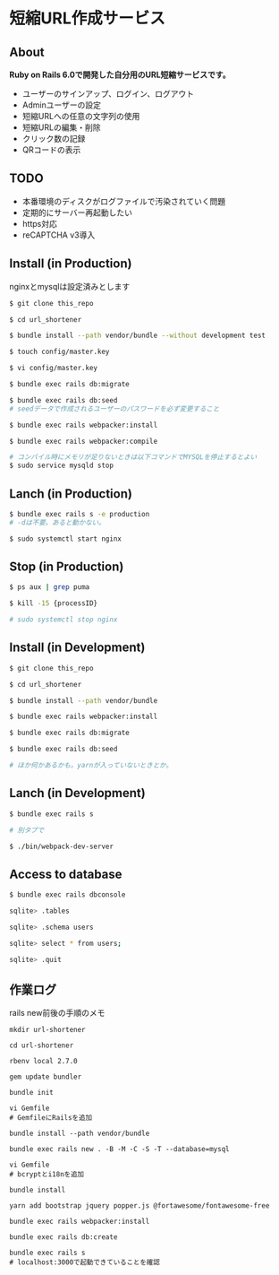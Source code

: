 # 短縮URL作成サービス


## About

**Ruby on Rails 6.0で開発した自分用のURL短縮サービスです。**

  - ユーザーのサインアップ、ログイン、ログアウト
  - Adminユーザーの設定
  - 短縮URLへの任意の文字列の使用
  - 短縮URLの編集・削除
  - クリック数の記録
  - QRコードの表示


## TODO

* 本番環境のディスクがログファイルで汚染されていく問題
* 定期的にサーバー再起動したい
* https対応
* reCAPTCHA v3導入


## Install (in Production)

nginxとmysqlは設定済みとします

```bash
$ git clone this_repo

$ cd url_shortener

$ bundle install --path vendor/bundle --without development test

$ touch config/master.key

$ vi config/master.key

$ bundle exec rails db:migrate

$ bundle exec rails db:seed
# seedデータで作成されるユーザーのパスワードを必ず変更すること

$ bundle exec rails webpacker:install

$ bundle exec rails webpacker:compile

# コンパイル時にメモリが足りないときは以下コマンドでMYSQLを停止するとよい
$ sudo service mysqld stop

```


## Lanch (in Production)
```bash
$ bundle exec rails s -e production
# -dは不要。あると動かない。

$ sudo systemctl start nginx

```


## Stop (in Production)
```bash
$ ps aux | grep puma

$ kill -15 {processID}

# sudo systemctl stop nginx

```


## Install (in Development)

```bash
$ git clone this_repo

$ cd url_shortener

$ bundle install --path vendor/bundle

$ bundle exec rails webpacker:install

$ bundle exec rails db:migrate

$ bundle exec rails db:seed

# ほか何かあるかも。yarnが入っていないときとか。

```


## Lanch (in Development)

```bash
$ bundle exec rails s

# 別タブで

$ ./bin/webpack-dev-server

```


## Access to database

```bash
$ bundle exec rails dbconsole

sqlite> .tables

sqlite> .schema users

sqlite> select * from users;

sqlite> .quit

```


## 作業ログ

rails new前後の手順のメモ

```
mkdir url-shortener

cd url-shortener

rbenv local 2.7.0

gem update bundler

bundle init

vi Gemfile
# GemfileにRailsを追加

bundle install --path vendor/bundle

bundle exec rails new . -B -M -C -S -T --database=mysql

vi Gemfile
# bcryptとi18nを追加

bundle install

yarn add bootstrap jquery popper.js @fortawesome/fontawesome-free

bundle exec rails webpacker:install

bundle exec rails db:create

bundle exec rails s
# localhost:3000で起動できていることを確認
```

